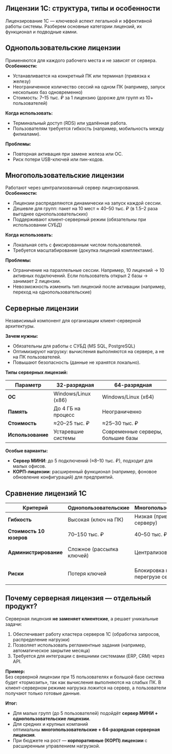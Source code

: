 ## Лицензии 1С: структура, типы и особенности
Лицензирование 1С — ключевой аспект легальной и эффективной работы системы. Разберем основные категории лицензий, их функционал и подводные камни.

## **Однопользовательские лицензии**
Применяются для каждого рабочего места и не зависят от сервера.
**Особенности:**

- Устанавливается на конкретный ПК или терминал (привязка к железу)
- Неограниченное количество сессий на одном ПК (например, запуск нескольких баз одновременно)
- Стоимость: 7–15 тыс. ₽ за 1 лицензию (дороже для групп из 10+ пользователей) 

**Когда использовать:**
- Терминальный доступ (RDS) или удалённая работа.
- Пользователям требуется гибкость (например, мобильность между филиалами).

**Проблемы:**
- Повторная активация при замене железа или ОС.
- Риск потери USB-ключей или пин-кодов.

## **Многопользовательские лицензии**
Работают через централизованный сервер лицензирования.
**Особенности:**
- Лицензии распределяются динамически на запуск каждой сессии.
- Дешевле для групп: пакет на 10 мест ≈ 40–50 тыс. ₽ (в 1.5–2 раза выгоднее однопользовательских) 
- Поддерживают клиент-серверный режим (обязательны при использовании СУБД)

**Когда использовать:**
- Локальная сеть с фиксированным числом пользователей.
- Требуется масштабирование (докупка лицензий комплектами).

**Проблемы:**
- Ограничение на параллельные сессии. Например, 10 лицензий → 10 активных подключений. Если пользователь открыл 2 базы → занимает 2 лицензии.
- Невозможность изменить тип лицензий после активации (например, переход на однопользовательские)
    

## **Серверные лицензии**
Независимый компонент для организации клиент-серверной архитектуры.

**Зачем нужны:**
- Обязательны для работы с СУБД (MS SQL, PostgreSQL)
- Оптимизируют нагрузку: вычисления выполняются на сервере, а не на ПК пользователей.
- Повышают безопасность (данные не хранятся локально).

**Типы серверных лицензий:**

| **Параметр**      | **32-разрядная**    | **64-разрядная**                  |
| ----------------- | ------------------- | --------------------------------- |
| **ОС**            | Windows/Linux (x86) | Windows/Linux (x64)               |
| **Память**        | До 4 ГБ на процесс  | Неограниченно                     |
| **Стоимость**     | ≈20–25 тыс. ₽       | ≈25–30 тыс. ₽                     |
| **Использование** | Устаревшие системы  | Современные серверы, большие базы |

**Особые варианты:**
- **Сервер МИНИ**: до 5 подключений (≈8–10 тыс. ₽), подходит для малых офисов.
- **КОРП-лицензии**: расширенный функционал (например, фоновое обновление конфигураций) для предприятий.
## Сравнение лицензий 1С

| **Критерий**            | **Однопользовательские**  | **Многопользовательские**       | **Серверные**               |
| ----------------------- | ------------------------- | ------------------------------- | --------------------------- |
| **Гибкость**            | Высокая (ключ на ПК)      | Низкая (привязка к серверу)     | Обязательны для СУБД        |
| **Стоимость 10 юзеров** | 70–150 тыс. ₽             | 40–50 тыс. ₽                    | 25–30 тыс. ₽ (64-bit)       |
| **Администрирование**   | Сложное (рассылка ключей) | Централизованное                | Требует настройки кластера  |
| **Риски**               | Потеря ключей             | Блокировка при перегрузе сессий | Некорректная настройка СУБД |

## Почему серверная лицензия — отдельный продукт?
Серверная лицензия **не заменяет клиентские**, а решает уникальные задачи:
1. Обеспечивает работу кластера серверов 1С (обработка запросов, распределение нагрузки)
2. Позволяет использовать регламентные задания (например, автоматическое закрытие месяца)
3. Требуется для интеграции с внешними системами (ERP, CRM) через API.

**Пример:**  
Без серверной лицензии при 15 пользователях и большой базе система будет «тормозить», так как вычисления выполняются на слабых ПК. В клиент-серверном режиме нагрузка ложится на сервер, а пользователи получают только готовые данные.

**Итог:**
- Для малых групп (до 5 пользователей) подойдёт **сервер МИНИ + однопользовательские лицензии**.
- Для средних и крупных компаний оптимальны **многопользовательские + 64-разрядная серверная лицензия**.
- При бюджете на рост — **корпоративные (КОРП) лицензии** с расширенным управлением нагрузкой.